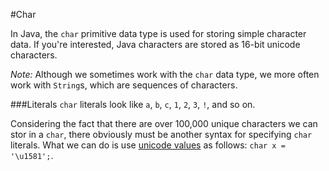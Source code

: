 #Char

In Java, the `char` primitive data type is used for storing simple character data. If you're interested, Java characters are stored as 16-bit unicode characters.

*Note:* Although we sometimes work with the `char` data type, we more often work with `String`s, which are sequences of characters.

###Literals
`char` literals look like `a`, `b`, `c`, `1`, `2`, `3`, `!`, and so on.

Considering the fact that there are over 100,000 unique characters we can stor in a `char`, there obviously must be another syntax for specifying `char` literals. What we can do is use [unicode values](http://en.wikipedia.org/wiki/List_of_Unicode_characters) as follows: `char x = '\u1581';`.
